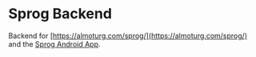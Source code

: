 # Sprog Backend

Backend for [https://almoturg.com/sprog/](https://almoturg.com/sprog/) and the [Sprog Android App](https://github.com/PaulKlinger/Sprog-App).
